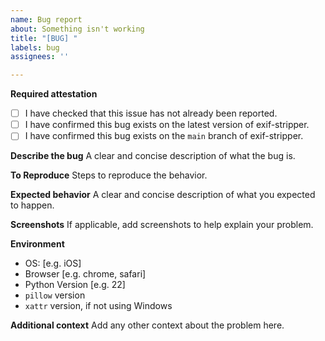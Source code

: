 ```yaml
---
name: Bug report
about: Something isn't working
title: "[BUG] "
labels: bug
assignees: ''

---
```


**Required attestation**
- [ ] I have checked that this issue has not already been reported.
- [ ] I have confirmed this bug exists on the latest version of exif-stripper.
- [ ] I have confirmed this bug exists on the `main` branch of exif-stripper.

**Describe the bug**
A clear and concise description of what the bug is.

**To Reproduce**
Steps to reproduce the behavior.

**Expected behavior**
A clear and concise description of what you expected to happen.

**Screenshots**
If applicable, add screenshots to help explain your problem.

**Environment**
 - OS: [e.g. iOS]
 - Browser [e.g. chrome, safari]
 - Python Version [e.g. 22]
 - `pillow` version
 - `xattr` version, if not using Windows

**Additional context**
Add any other context about the problem here.
